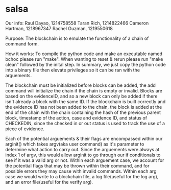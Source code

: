 # salsa
Our info:
    Raul Dayao, 1214758558
    Taran Rich, 1214822466
    Cameron Hartman, 1218967347
    Rachel Guzman, 1219550618

Purpose: The blockchain is to emulate the functionality of a chain of command form.

How it works: To compile the python code and make an executable named bchoc please run "make". When wanting to reset & rerun please run "make clean" followed by the inital step. In summary, we just copy the python code into a binary file then elevate privileges so it can be ran with the arguements.

The blockchain must be initialized before blocks can be added, the add command will initialize the chain if the chain is empty or invalid. Blocks are based on the evidenceID, and so a new block can only be added if there isn't already a block with the same ID. If the blockchain is built correctly and the evidence ID has not been added to the chain, the block is added at the end of the chain with the chain containing the hash of the previous parent block, timestamp of the action, case and evidence ID, and status of CHECKEDIN, since the checked in or out status is used to track the use of a piece of evidence.  

Each of the potential arguements & their flags are encompassed within our arginit() which takes argv(aka user command) as it's parameter to determine what action to carry out. Since the arguements were always at index 1 of argv, this would allow arginit to go through our if conditionals to see if it was a valid arg or not. Within each arguement case, we account for the potential flags that may be thrown within their command, and for possible errors they may cause with invalid commands. Within each arg case we would write to a blockchain file, a log file(useful for the log arg), and an error file(useful for the verify arg).

